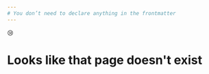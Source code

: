 ```yaml
---
# You don’t need to declare anything in the frontmatter
---
```


<span class="emoji">

😢

</span>

# Looks like that page doesn't exist
